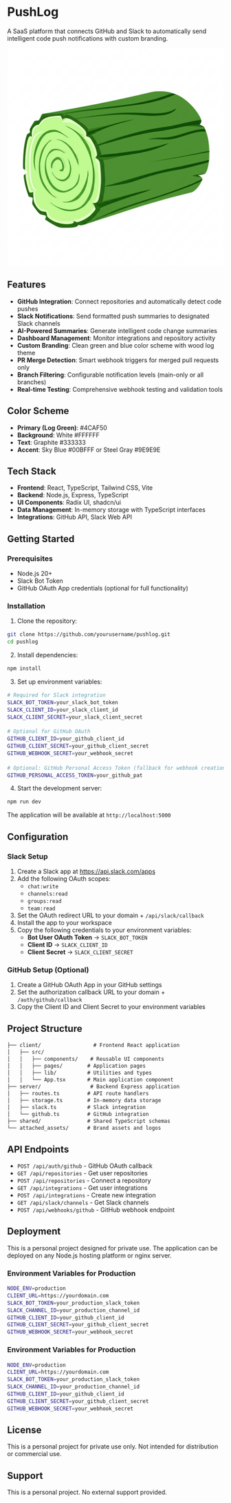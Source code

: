 # PushLog

A SaaS platform that connects GitHub and Slack to automatically send intelligent code push notifications with custom branding.

![PushLog Logo](./attached_assets/PushLog.png)

## Features

- **GitHub Integration**: Connect repositories and automatically detect code pushes
- **Slack Notifications**: Send formatted push summaries to designated Slack channels
- **AI-Powered Summaries**: Generate intelligent code change summaries
- **Dashboard Management**: Monitor integrations and repository activity
- **Custom Branding**: Clean green and blue color scheme with wood log theme
- **PR Merge Detection**: Smart webhook triggers for merged pull requests only
- **Branch Filtering**: Configurable notification levels (main-only or all branches)
- **Real-time Testing**: Comprehensive webhook testing and validation tools

## Color Scheme

- **Primary (Log Green)**: #4CAF50
- **Background**: White #FFFFFF
- **Text**: Graphite #333333
- **Accent**: Sky Blue #00BFFF or Steel Gray #9E9E9E

## Tech Stack

- **Frontend**: React, TypeScript, Tailwind CSS, Vite
- **Backend**: Node.js, Express, TypeScript
- **UI Components**: Radix UI, shadcn/ui
- **Data Management**: In-memory storage with TypeScript interfaces
- **Integrations**: GitHub API, Slack Web API

## Getting Started

### Prerequisites

- Node.js 20+
- Slack Bot Token
- GitHub OAuth App credentials (optional for full functionality)

### Installation

1. Clone the repository:
```bash
git clone https://github.com/yourusername/pushlog.git
cd pushlog
```

2. Install dependencies:
```bash
npm install
```

3. Set up environment variables:
```bash
# Required for Slack integration
SLACK_BOT_TOKEN=your_slack_bot_token
SLACK_CLIENT_ID=your_slack_client_id
SLACK_CLIENT_SECRET=your_slack_client_secret

# Optional for GitHub OAuth
GITHUB_CLIENT_ID=your_github_client_id
GITHUB_CLIENT_SECRET=your_github_client_secret
GITHUB_WEBHOOK_SECRET=your_webhook_secret

# Optional: GitHub Personal Access Token (fallback for webhook creation)
GITHUB_PERSONAL_ACCESS_TOKEN=your_github_pat
```

4. Start the development server:
```bash
npm run dev
```

The application will be available at `http://localhost:5000`

## Configuration

### Slack Setup

1. Create a Slack app at https://api.slack.com/apps
2. Add the following OAuth scopes:
   - `chat:write`
   - `channels:read`
   - `groups:read`
   - `team:read`
3. Set the OAuth redirect URL to your domain + `/api/slack/callback`
4. Install the app to your workspace
5. Copy the following credentials to your environment variables:
   - **Bot User OAuth Token** → `SLACK_BOT_TOKEN`
   - **Client ID** → `SLACK_CLIENT_ID`
   - **Client Secret** → `SLACK_CLIENT_SECRET`

### GitHub Setup (Optional)

1. Create a GitHub OAuth App in your GitHub settings
2. Set the authorization callback URL to your domain + `/auth/github/callback`
3. Copy the Client ID and Client Secret to your environment variables

## Project Structure

```
├── client/                 # Frontend React application
│   ├── src/
│   │   ├── components/    # Reusable UI components
│   │   ├── pages/        # Application pages
│   │   ├── lib/          # Utilities and types
│   │   └── App.tsx       # Main application component
├── server/                # Backend Express application
│   ├── routes.ts         # API route handlers
│   ├── storage.ts        # In-memory data storage
│   ├── slack.ts          # Slack integration
│   └── github.ts         # GitHub integration
├── shared/               # Shared TypeScript schemas
└── attached_assets/      # Brand assets and logos
```

## API Endpoints

- `POST /api/auth/github` - GitHub OAuth callback
- `GET /api/repositories` - Get user repositories
- `POST /api/repositories` - Connect a repository
- `GET /api/integrations` - Get user integrations
- `POST /api/integrations` - Create new integration
- `GET /api/slack/channels` - Get Slack channels
- `POST /api/webhooks/github` - GitHub webhook endpoint

## Deployment

This is a personal project designed for private use. The application can be deployed on any Node.js hosting platform or nginx server.

### Environment Variables for Production

```bash
NODE_ENV=production
CLIENT_URL=https://yourdomain.com
SLACK_BOT_TOKEN=your_production_slack_token
SLACK_CHANNEL_ID=your_production_channel_id
GITHUB_CLIENT_ID=your_github_client_id
GITHUB_CLIENT_SECRET=your_github_client_secret
GITHUB_WEBHOOK_SECRET=your_webhook_secret
```

### Environment Variables for Production

```bash
NODE_ENV=production
CLIENT_URL=https://yourdomain.com
SLACK_BOT_TOKEN=your_production_slack_token
SLACK_CHANNEL_ID=your_production_channel_id
GITHUB_CLIENT_ID=your_github_client_id
GITHUB_CLIENT_SECRET=your_github_client_secret
GITHUB_WEBHOOK_SECRET=your_webhook_secret
```

## License

This is a personal project for private use only. Not intended for distribution or commercial use.

## Support

This is a personal project. No external support provided.